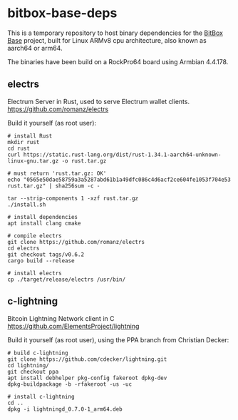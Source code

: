 # bitbox-base-deps
This is a temporary repository to host binary dependencies for the [BitBox Base](https://github.com/digitalbitbox/bitbox-base) project, built for Linux ARMv8 cpu architecture, also known as aarch64 or arm64.

The binaries have been build on a RockPro64 board using Armbian 4.4.178.

## electrs
Electrum Server in Rust, used to serve Electrum wallet clients.  
https://github.com/romanz/electrs

Build it yourself (as root user):
```
# install Rust
mkdir rust
cd rust
curl https://static.rust-lang.org/dist/rust-1.34.1-aarch64-unknown-linux-gnu.tar.gz -o rust.tar.gz

# must return 'rust.tar.gz: OK'
echo "0565e50dae58759a3a5287abd61b1a49dfc086c4d6acf2ce604fe1053f704e53 rust.tar.gz" | sha256sum -c -

tar --strip-components 1 -xzf rust.tar.gz
./install.sh

# install dependencies
apt install clang cmake

# compile electrs
git clone https://github.com/romanz/electrs
cd electrs
git checkout tags/v0.6.2
cargo build --release

# install electrs
cp ./target/release/electrs /usr/bin/
```


## c-lightning
Bitcoin Lightning Network client in C  
https://github.com/ElementsProject/lightning

Build it yourself (as root user), using the PPA branch from Christian Decker:
```
# build c-lightning
git clone https://github.com/cdecker/lightning.git
cd lightning/
git checkout ppa
apt install debhelper pkg-config fakeroot dpkg-dev
dpkg-buildpackage -b -rfakeroot -us -uc

# install c-lightning
cd ..
dpkg -i lightningd_0.7.0-1_arm64.deb
```

